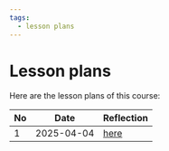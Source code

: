 ```yaml
---
tags:
  - lesson plans
---
```


# Lesson plans

Here are the lesson plans of this course:

No |Date      |Reflection
---|----------|--------------------------
1  |2025-04-04|[here](20250404/README.md)
